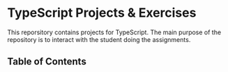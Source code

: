 # TypeScript Projects & Exercises

This reporsitory contains projects for TypeScript. The main purpose of the repository is to interact with the student doing the assignments.

## Table of Contents


